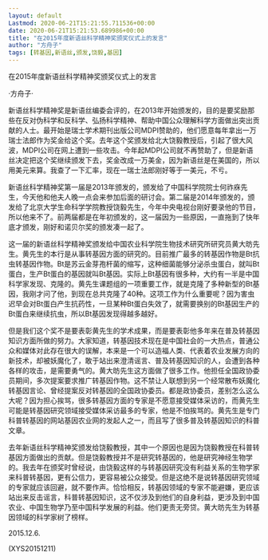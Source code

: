```yaml
---
layout: default
Lastmod: 2020-06-21T15:21:55.711536+00:00
date: 2020-06-21T15:21:53.689986+00:00
title: "在2015年度新语丝科学精神奖颁奖仪式上的发言"
author: "方舟子"
tags: [转基因,新语丝,颁发,饶毅,基因]
---
```


在2015年度新语丝科学精神奖颁奖仪式上的发言

·方舟子·

新语丝科学精神奖是新语丝编委会评的，在2013年开始颁发的，目的是要奖励那些在反对伪科学和反科学、弘扬科学精神、帮助中国公众理解科学方面做出突出贡献的人士。最开始是瑞士学术期刊出版公司MDPI赞助的，他们愿意每年拿出一万瑞士法郎作为奖金给这个奖。去年这个奖颁发给北大饶毅教授后，引起了很大风波，MDPI公司在网上遭到一些攻击。今年起MDPI公司就不再赞助了，但是新语丝决定把这个奖继续颁发下去，奖金改成一万美金，因为新语丝是在美国的，所以用美元来算。我查了一下汇率，现在一瑞士法郎刚好等于一美元，不亏。

新语丝科学精神奖第一届是2013年颁发的，颁发给了中国科学院院士何祚庥先生，今天他和他夫人晚一点会来参加后面的研讨会。第二届是2014年颁发的，颁发给了北京大学生命科学学院教授饶毅先生，今年中央电视台刚好要录他的节目，所以他来不了。前两届都是在年初颁发的，这一届因为一些原因，一直拖到了快年底才颁发，刚好和诺贝尔奖的颁发凑一起了。

这一届的新语丝科学精神奖颁发给中国农业科学院生物技术研究所研究员黄大昉先生。黄先生的本行是从事转基因方面的研究的。目前推广最多的转基因作物是Bt抗虫转基因作物。Bt是苏云金芽孢杆菌的缩写，这种细菌能够分泌杀虫蛋白，就叫Bt蛋白，生产Bt蛋白的基因就叫Bt基因。实际上Bt基因有很多种，大约有一半是中国科学家发现、克隆的。黄先生课题组的一项重要工作，就是克隆了多种新型的Bt基因，我刚才问了他，到现在总共克隆了40种。这项工作为什么重要呢？因为害虫迟早会对Bt蛋白产生抗药性，一旦某种Bt蛋白失效了，就需要换别的Bt基因生产的Bt蛋白来继续抗虫，所以Bt基因发现得越多越好。

但是我们这个奖不是要表彰黄先生的学术成果，而是要表彰他多年来在普及转基因知识方面所做的努力。大家知道，转基因技术现在是中国社会的一大热点，普通公众和媒体对此存在很大的误解，本来是一个可以造福人类、代表着农业发展方向的新技术，却被妖魔化了，敢于站出来澄清谣言、普及转基因知识的人，会遭到各种各样的攻击，是需要勇气的。黄大昉先生这方面做了很多工作。他担任全国政协委员期间，多次提案要求推广转基因作物。这不禁让人联想到另一个经常散布妖魔化转基因言论、曾经提案反对转基因的全国政协委员。都是政协委员，差别怎么这么大呢？因为担心挨骂，很多转基因方面的专家是不愿意接受媒体采访的，而黄先生可能是转基因研究领域接受媒体采访最多的专家，他是不怕挨骂的。黄先生是专门科普转基因的网站基因农业网的发起人之一，而且写了很多普及转基因知识的科普文章。

去年新语丝科学精神奖颁发给饶毅教授，其中一个原因也是因为饶毅教授在科普转基因方面做出的贡献。但是饶毅教授并不是研究转基因的，他是研究神经生物学的。我去年在颁奖时曾经说，由饶毅这样的与转基因研究没有利益关系的生物学家来科普转基因，更有公信力，更容易被公众接受。但是这绝不是说转基因研究领域的专家就应该回避，就不要作声。恰恰相反，转基因领域的专家不能避嫌，更应该站出来反击谣言，科普转基因知识，这不仅涉及到他们的自身利益，更涉及到中国农业、中国生物学乃至中国科学发展的利益。他们更责无旁贷。黄大昉先生为转基因领域的科学家树了榜样。

2015.12.6.

(XYS20151211)

